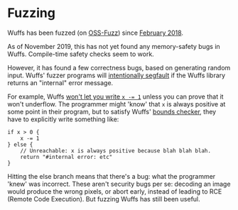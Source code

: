 # Fuzzing

Wuffs has been fuzzed (on [OSS-Fuzz](https://google.github.io/oss-fuzz/)) since
[February
2018](https://github.com/google/oss-fuzz/commit/27f374480b1e7c780d161b7a6727c23cc03419c5).

As of November 2019, this has not yet found any memory-safety bugs in Wuffs.
Compile-time safety checks seem to work.

However, it has found a few correctness bugs, based on generating random input.
Wuffs' fuzzer programs will [intentionally
segfault](https://github.com/google/wuffs/blob/7ec252876541ec203659949450fafddc148b606e/fuzz/c/fuzzlib/fuzzlib.c#L61)
if the Wuffs library returns an "internal" error message.

For example, Wuffs [won't let you write `x -=
1`](/doc/note/interval-arithmetic.md#i--i--1-doesnt-compile) unless you can
prove that it won't underflow. The programmer might 'know' that `x` is always
positive at some point in their program, but to satisfy Wuffs' [bounds
checker](/doc/note/bounds-checking.md), they have to explicitly write something
like:

```
if x > 0 {
    x -= 1
} else {
    // Unreachable: x is always positive because blah blah blah.
    return "#internal error: etc"
}
```

Hitting the else branch means that there's a bug: what the programmer 'knew'
was incorrect. These aren't security bugs per se: decoding an image would
produce the wrong pixels, or abort early, instead of leading to RCE (Remote
Code Execution). But fuzzing Wuffs has still been useful.
